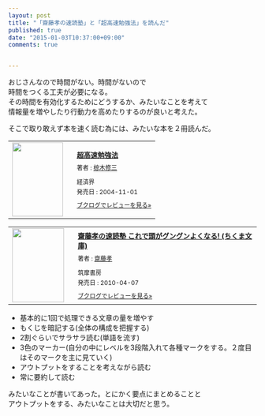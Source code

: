 ```yaml
---
layout: post
title: "「齋藤孝の速読塾」と「超高速勉強法」を読んだ"
published: true
date: "2015-01-03T10:37:00+09:00"
comments: true


---
```


おじさんなので時間がない。時間がないので  
時間をつくる工夫が必要になる。  
その時間を有効化するためにどうするか、みたいなことを考えて  
情報量を増やしたり行動力を高めたりするのが良いと考えた。  

そこで取り敢えず本を速く読む為には、みたいな本を２冊読んだ。


<div class="booklog_html"><table><tr><td class="booklog_html_image"><a href="http://www.amazon.co.jp/%E8%B6%85%E9%AB%98%E9%80%9F%E5%8B%89%E5%BC%B7%E6%B3%95-%E6%A4%8B%E6%9C%A8%E4%BF%AE%E4%B8%89-ebook/dp/B00MUN15IQ%3FSubscriptionId%3D0AVSM5SVKRWTFMG7ZR82%26tag%3D13nightcrows-22%26linkCode%3Dxm2%26camp%3D2025%26creative%3D165953%26creativeASIN%3DB00MUN15IQ" target="_blank"><img src="http://ecx.images-amazon.com/images/I/51X5dD2wvLL._SL160_.jpg" width="103" height="150" style="border:0;border-radius:0;" /></a></td><td class="booklog_html_info" style="padding-left:20px;"><div class="booklog_html_title" style="margin-bottom:10px;font-size:14px;font-weight:bold;"><a href="http://www.amazon.co.jp/%E8%B6%85%E9%AB%98%E9%80%9F%E5%8B%89%E5%BC%B7%E6%B3%95-%E6%A4%8B%E6%9C%A8%E4%BF%AE%E4%B8%89-ebook/dp/B00MUN15IQ%3FSubscriptionId%3D0AVSM5SVKRWTFMG7ZR82%26tag%3D13nightcrows-22%26linkCode%3Dxm2%26camp%3D2025%26creative%3D165953%26creativeASIN%3DB00MUN15IQ" target="_blank">超高速勉強法</a></div><div style="margin-bottom:10px;"><div class="booklog_html_author" style="margin-bottom:15px;font-size:12px;;line-height:1.2em">著者 : <a href="http://booklog.jp/author/%E6%A4%8B%E6%9C%A8%E4%BF%AE%E4%B8%89" target="_blank">椋木修三</a></div><div class="booklog_html_manufacturer" style="margin-bottom:5px;font-size:12px;;line-height:1.2em">経済界</div><div class="booklog_html_release" style="font-size:12px;;line-height:1.2em">発売日 : 2004-11-01</div></div><div class="booklog_html_link_amazon"><a href="http://booklog.jp/item/1/B00MUN15IQ" style="font-size:12px;" target="_blank">ブクログでレビューを見る»</a></div></td></tr></table></div>

<div class="booklog_html"><table><tr><td class="booklog_html_image"><a href="http://www.amazon.co.jp/%E9%BD%8B%E8%97%A4%E5%AD%9D%E3%81%AE%E9%80%9F%E8%AA%AD%E5%A1%BE-%E3%81%93%E3%82%8C%E3%81%A7%E9%A0%AD%E3%81%8C%E3%82%B0%E3%83%B3%E3%82%B0%E3%83%B3%E3%82%88%E3%81%8F%E3%81%AA%E3%82%8B-%E3%81%A1%E3%81%8F%E3%81%BE%E6%96%87%E5%BA%AB-%E9%BD%8B%E8%97%A4-%E5%AD%9D/dp/4480426973%3FSubscriptionId%3D0AVSM5SVKRWTFMG7ZR82%26tag%3D13nightcrows-22%26linkCode%3Dxm2%26camp%3D2025%26creative%3D165953%26creativeASIN%3D4480426973" target="_blank"><img src="http://ecx.images-amazon.com/images/I/51D8UXD3pJL._SL160_.jpg" width="105" height="150" style="border:0;border-radius:0;" /></a></td><td class="booklog_html_info" style="padding-left:20px;"><div class="booklog_html_title" style="margin-bottom:10px;font-size:14px;font-weight:bold;"><a href="http://www.amazon.co.jp/%E9%BD%8B%E8%97%A4%E5%AD%9D%E3%81%AE%E9%80%9F%E8%AA%AD%E5%A1%BE-%E3%81%93%E3%82%8C%E3%81%A7%E9%A0%AD%E3%81%8C%E3%82%B0%E3%83%B3%E3%82%B0%E3%83%B3%E3%82%88%E3%81%8F%E3%81%AA%E3%82%8B-%E3%81%A1%E3%81%8F%E3%81%BE%E6%96%87%E5%BA%AB-%E9%BD%8B%E8%97%A4-%E5%AD%9D/dp/4480426973%3FSubscriptionId%3D0AVSM5SVKRWTFMG7ZR82%26tag%3D13nightcrows-22%26linkCode%3Dxm2%26camp%3D2025%26creative%3D165953%26creativeASIN%3D4480426973" target="_blank">齋藤孝の速読塾 これで頭がグングンよくなる! (ちくま文庫)</a></div><div style="margin-bottom:10px;"><div class="booklog_html_author" style="margin-bottom:15px;font-size:12px;;line-height:1.2em">著者 : <a href="http://booklog.jp/author/%E9%BD%8B%E8%97%A4%E5%AD%9D" target="_blank">齋藤孝</a></div><div class="booklog_html_manufacturer" style="margin-bottom:5px;font-size:12px;;line-height:1.2em">筑摩書房</div><div class="booklog_html_release" style="font-size:12px;;line-height:1.2em">発売日 : 2010-04-07</div></div><div class="booklog_html_link_amazon"><a href="http://booklog.jp/item/1/4480426973" style="font-size:12px;" target="_blank">ブクログでレビューを見る»</a></div></td></tr></table></div>

- 基本的に1回で処理できる文章の量を増やす
- もくじを暗記する(全体の構成を把握する)
- 2割ぐらいでサラサラ読む(単語を流す)
- 3色のマーカー(自分の中にレベルを3段階入れて各種マークをする。２度目はそのマークを主に見ていく)
- アウトプットをすることを考えながら読む
- 常に要約して読む

みたいなことが書いてあった。とにかく要点にまとめることと  
アウトプットをする、みたいなことは大切だと思う。
